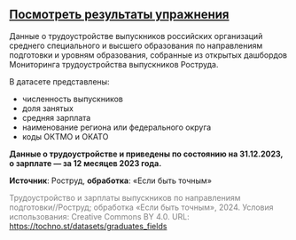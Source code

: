 ## [Посмотреть результаты упражнения](https://mbelveder.github.io/ru_graduates/)

Данные о трудоустройстве выпускников российских организаций среднего специального и высшего образования по направлениям подготовки и уровням образования, собранные из открытых дашбордов Мониторинга трудоустройства выпускников Роструда.

В датасете представлены:

- численность выпускников
- доля занятых
- средняя зарплата
- наименование региона или федерального округа
- коды ОКТМО и ОКАТО

__Данные о трудоустройстве и приведены по состоянию на 31.12.2023, о зарплате — за 12 месяцев 2023 года.__

__Источник__: Роструд, __обработка__: «Если быть точным»

<font color="gray">Трудоустройство и зарплаты выпускников по направлениям подготовки//Роструд; обработка «Если быть точным», 2024. Условия использования: Creative Commons BY 4.0. URL: https://tochno.st/datasets/graduates_fields</font>